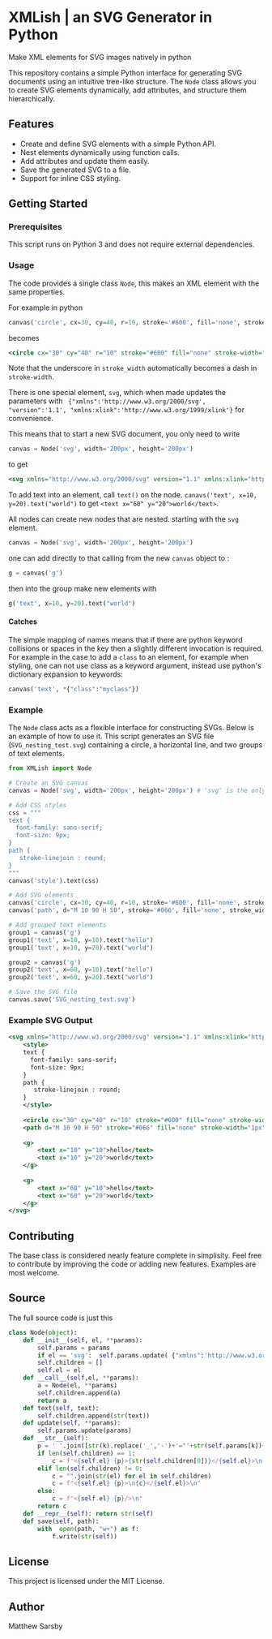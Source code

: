 # XMLish | an SVG Generator in Python
Make XML elements for SVG images natively in python 

This repository contains a simple Python interface for generating SVG documents using an intuitive tree-like structure. The `Node` class allows you to create SVG elements dynamically, add attributes, and structure them hierarchically.

## Features
- Create and define SVG elements with a simple Python API.
- Nest elements dynamically using function calls.
- Add attributes and update them easily.
- Save the generated SVG to a file.
- Support for inline CSS styling.

## Getting Started

### Prerequisites
This script runs on Python 3 and does not require external dependencies.

### Usage

The code provides a single class `Node`, this makes an XML element with the same properties.

For example in python 
```python
canvas('circle', cx=30, cy=40, r=10, stroke='#600', fill='none', stroke_width='1.5px')
```
becomes
```xml
<circle cx="30" cy="40" r="10" stroke="#600" fill="none" stroke-width="1.5px"/>
```
Note that the underscore in `stroke_width` automatically becomes a dash in `stroke-width`.

There is one special element, `svg`, which when made updates the parameters with 
` {"xmlns":'http://www.w3.org/2000/svg', "version":'1.1', "xmlns:xlink":'http://www.w3.org/1999/xlink'}` for convenience.

This means that to start a new SVG document, you only need to write
```python
canvas = Node('svg', width='200px', height='200px')
```
to get 
```xml
<svg xmlns="http://www.w3.org/2000/svg" version="1.1" xmlns:xlink="http://www.w3.org/1999/xlink" width="200px" height="200px">
```

To add text into an element, call `text()` on the node. `canavs('text', x=10, y=20).text("world")` to get `<text x="60" y="20">world</text>`.

All nodes can create new nodes that are nested.
starting with the `svg` element.
```python
canvas = Node('svg', width='200px', height='200px')
```
one can add directly to that calling from the new `canvas` object to :
```python
g = canvas('g')
```
then into the group make new elements with
```python
g('text', x=10, y=20).text("world")
```

#### Catches
The simple mapping of names means that if there are python keyword collisions or spaces in the key then a slightly different invocation is required.
For example in the case to add a `class` to an element, for example when styling, one can not use class as a keyword argument, instead use python's dictionary expansion to keywords:
```python
canvas('text', *{"class":"myclass"}) 
```

### Example 
The `Node` class acts as a flexible interface for constructing SVGs. Below is an example of how to use it. This script generates an SVG file (`SVG_nesting_test.svg`) containing a circle, a horizontal line, and two groups of text elements.



```python
from XMLish import Node

# Create an SVG canvas
canvas = Node('svg', width='200px', height='200px') # 'svg' is the only special node. 

# Add CSS styles
css = """
text {
  font-family: sans-serif;
  font-size: 9px;
}
path {
   stroke-linejoin : round;
}
"""
canvas('style').text(css)

# Add SVG elements
canvas('circle', cx=30, cy=40, r=10, stroke='#600', fill='none', stroke_width='1.5px')
canvas('path', d="M 10 90 H 50", stroke='#066', fill='none', stroke_width='1px', **{'class': 'def'})

# Add grouped text elements
group1 = canvas('g')
group1('text', x=10, y=10).text("hello")
group1('text', x=10, y=20).text("world")

group2 = canvas('g')
group2('text', x=60, y=10).text("hello")
group2('text', x=60, y=20).text("world")

# Save the SVG file
canvas.save('SVG_nesting_test.svg')
```

### Example SVG Output
```xml
<svg xmlns="http://www.w3.org/2000/svg" version="1.1" xmlns:xlink="http://www.w3.org/1999/xlink" width="200px" height="200px">
    <style>
    text {
      font-family: sans-serif;
      font-size: 9px;
    }
    path {
       stroke-linejoin : round;
    }
    </style>
    
    <circle cx="30" cy="40" r="10" stroke="#600" fill="none" stroke-width="1.5px"/>
    <path d="M 10 90 H 50" stroke="#066" fill="none" stroke-width="1px" class="def"/>
    
    <g>
        <text x="10" y="10">hello</text>
        <text x="10" y="20">world</text>
    </g>
    
    <g>
        <text x="60" y="10">hello</text>
        <text x="60" y="20">world</text>
    </g>
</svg>
```

## Contributing

The base class is considered nearly feature complete in simplisity.
Feel free to contribute by improving the code or adding new features.
Examples are most welcome.

## Source
The full source code is just this

```python
class Node(object):
    def __init__(self, el, **params):
        self.params = params
        if el == 'svg':  self.params.update( {"xmlns":'http://www.w3.org/2000/svg', "version":'1.1', "xmlns:xlink":'http://www.w3.org/1999/xlink'})
        self.children = []
        self.el = el
    def __call__(self,el, **params):
        a = Node(el, **params)
        self.children.append(a)
        return a
    def text(self, text):
        self.children.append(str(text))
    def update(self, **params):
        self.params.update(params)
    def __str__(self):
        p = ' '.join([str(k).replace('_','-')+'="'+str(self.params[k])+'"' for k in self.params])
        if len(self.children) == 1:
            c = f'<{self.el} {p}>{str(self.children[0])}</{self.el}>\n'
        elif len(self.children) != 0:
            c = "".join(str(el) for el in self.children)
            c = f"<{self.el} {p}>\n{c}</{self.el}>\n"
        else:
            c = f"<{self.el} {p}/>\n"
        return c
    def __repr__(self): return str(self)
    def save(self, path):
        with  open(path, "w+") as f:
            f.write(str(self))
```

## License
This project is licensed under the MIT License.

## Author
Matthew Sarsby


